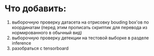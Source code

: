 # Что добавить:
1. выборочную проверку датасета на отрисовку bouding box'ов по координатам (перед этим прописать скриптик для перевода из нормированного в обычный вид)
2. выборочную проверку детекции на тестовой выборке в разделе inference 
3. разобраться с tensorboard